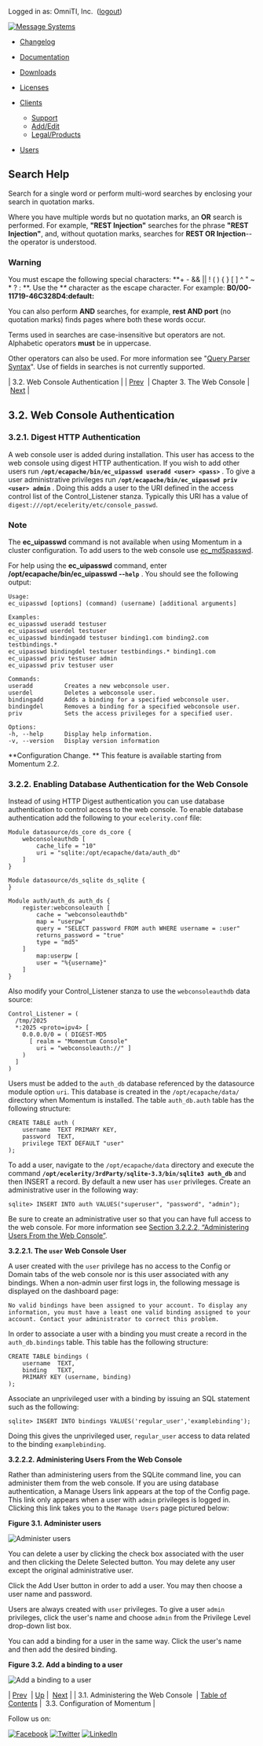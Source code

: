 Logged in as: OmniTI, Inc.  ([logout](https://support.messagesystems.com/logout.php))

[![Message Systems](https://support.messagesystems.com/images/ms-white205.png)](https://support.messagesystems.com/start.php) 

*   [Changelog](https://support.messagesystems.com/start.php?show=changelog)
*   [Documentation](https://support.messagesystems.com/docs/)
*   [Downloads](https://support.messagesystems.com/start.php)

*   [Licenses](https://support.messagesystems.com/license_summary.php)
*   <a href="">Clients</a>
    *   [Support](https://support.messagesystems.com/cs.php)
    *   [Add/Edit](https://support.messagesystems.com/edit_client.php)
    *   [Legal/Products](https://support.messagesystems.com/edit_products.php)
*   [Users](https://support.messagesystems.com/edit_customer.php)

## Search Help

Search for a single word or perform multi-word searches by enclosing your search in quotation marks.

Where you have multiple words but no quotation marks, an **OR** search is performed. For example, **"REST Injection"** searches for the phrase **"REST Injection"**, and, without quotation marks, searches for **REST OR Injection**--the operator is understood.

### Warning

You must escape the following special characters: **+ - && || ! ( ) { } [ ] ^ " ~ * ? : \**. Use the **\** character as the escape character. For example: **B0/00-11719-46C328D4\:default\:**

You can also perform **AND** searches, for example, **rest AND port** (no quotation marks) finds pages where both these words occur.

Terms used in searches are case-insensitive but operators are not. Alphabetic operators **must** be in uppercase.

Other operators can also be used. For more information see "[Query Parser Syntax](https://lucene.apache.org/core/old_versioned_docs/versions/3_0_0/queryparsersyntax.html)". Use of fields in searches is not currently supported.

| 3.2. Web Console Authentication |
| [Prev](webconsole.admin.php)  | Chapter 3. The Web Console |  [Next](webconsole.configuration.php) |

## 3.2. Web Console Authentication

### 3.2.1. Digest HTTP Authentication

A web console user is added during installation. This user has access to the web console using digest HTTP authentication. If you wish to add other users run **`/opt/ecapache/bin/ec_uipasswd useradd <user> <pass>`**                       . To give a user administrative privileges run **`/opt/ecapache/bin/ec_uipasswd priv <user> admin`**                   . Doing this adds a user to the URI defined in the access control list of the Control_Listener stanza. Typically this URI has a value of `digest:///opt/ecelerity/etc/console_passwd`.

### Note

The **ec_uipasswd** command is not available when using Momentum in a cluster configuration. To add users to the web console use [ec_md5passwd](executable.ec_md5passwd.php "ec_md5passwd").

For help using the **ec_uipasswd** command, enter **/opt/ecapache/bin/ec_uipasswd --`help`**         . You should see the following output:

```
Usage:
ec_uipasswd [options] (command) (username) [additional arguments]

Examples:
ec_uipasswd useradd testuser
ec_uipasswd userdel testuser
ec_uipasswd bindingadd testuser binding1.com binding2.com testbindings.*
ec_uipasswd bindingdel testuser testbindings.* binding1.com
ec_uipasswd priv testuser admin
ec_uipasswd priv testuser user

Commands:
useradd         Creates a new webconsole user.
userdel         Deletes a webconsole user.
bindingadd      Adds a binding for a specified webconsole user.
bindingdel      Removes a binding for a specified webconsole user.
priv            Sets the access privileges for a specified user.

Options:
-h, --help      Display help information.
-v, --version   Display version information
```

**Configuration Change. ** This feature is available starting from Momentum 2.2.

### 3.2.2. Enabling Database Authentication for the Web Console

Instead of using HTTP Digest authentication you can use database authentication to control access to the web console. To enable database authentication add the following to your `ecelerity.conf` file:

```
Module datasource/ds_core ds_core {
    webconsoleauthdb [
        cache_life = "10"
        uri = "sqlite:/opt/ecapache/data/auth_db"
    ]
}

Module datasource/ds_sqlite ds_sqlite {
}

Module auth/auth_ds auth_ds {
    register:webconsoleauth [
        cache = "webconsoleauthdb"
        map = "userpw"
        query = "SELECT password FROM auth WHERE username = :user"
        returns_password = "true"
        type = "md5"
    ]
        map:userpw [
        user = "%{username}"
    ]
}
```

Also modify your Control_Listener stanza to use the `webconsoleauthdb` data source:

```
Control_Listener = (
  /tmp/2025
  *:2025 <proto=ipv4> [
    0.0.0.0/0 = ( DIGEST-MD5
      [ realm = "Momentum Console"
        uri = "webconsoleauth://" ]
    )
  ]
)
```

Users must be added to the `auth_db` database referenced by the datasource module option `uri`. This database is created in the `/opt/ecapache/data/` directory when Momentum is installed. The table `auth_db.auth` table has the following structure:

```
CREATE TABLE auth (
    username  TEXT PRIMARY KEY,
    password  TEXT,
    privilege TEXT DEFAULT "user"
);
```

To add a user, navigate to the `/opt/ecapache/data` directory and execute the command **`/opt/ecelerity/3rdParty/sqlite-3.3/bin/sqlite3 auth_db`**          and then INSERT a record. By default a new user has `user` privileges. Create an administrative user in the following way:

`sqlite> INSERT INTO auth VALUES("superuser", "password", "admin");`

Be sure to create an administrative user so that you can have full access to the web console. For more information see [Section 3.2.2.2, “Administering Users From the Web Console”](webconsole.authentication.php#webconsole.administer.users "3.2.2.2. Administering Users From the Web Console").

**3.2.2.1. The `user` Web Console User**

A user created with the `user` privilege has no access to the Config or Domain tabs of the web console nor is this user associated with any bindings. When a non-admin user first logs in, the following message is displayed on the dashboard page:

```
No valid bindings have been assigned to your account. To display any
information, you must have a least one valid binding assigned to your
account. Contact your administrator to correct this problem.
```

In order to associate a user with a binding you must create a record in the `auth_db.bindings` table. This table has the following structure:

```
CREATE TABLE bindings (
    username  TEXT,
    binding   TEXT,
    PRIMARY KEY (username, binding)
);
```

Associate an unprivileged user with a binding by issuing an SQL statement such as the following:

`sqlite> INSERT INTO bindings VALUES('regular_user','examplebinding');`

Doing this gives the unprivileged user, `regular_user` access to data related to the binding `examplebinding`.

**3.2.2.2. Administering Users From the Web Console**

Rather than administering users from the SQLite command line, you can administer them from the web console. If you are using database authentication, a Manage Users link appears at the top of the Config page. This link only appears when a user with `admin` privileges is logged in. Clicking this link takes you to the `Manage Users` page pictured below:

<a name="fig.webconsole.admin.users"></a>

**Figure 3.1. Administer users**

![Administer users](images/webconsole/ecweb_admin_user.png)

You can delete a user by clicking the check box associated with the user and then clicking the Delete Selected button. You may delete any user except the original administrative user.

Click the Add User button in order to add a user. You may then choose a user name and password.

Users are always created with `user` privileges. To give a user `admin` privileges, click the user's name and choose `admin` from the Privilege Level drop-down list box.

You can add a binding for a user in the same way. Click the user's name and then add the desired binding.

<a name="fig.webconsole.binding.user"></a>

**Figure 3.2. Add a binding to a user**

![Add a binding to a user](images/webconsole/ecweb_add_user_binding.png)

| [Prev](webconsole.admin.php)  | [Up](webconsole.php) |  [Next](webconsole.configuration.php) |
| 3.1. Administering the Web Console  | [Table of Contents](index.php) |  3.3. Configuration of Momentum |

Follow us on:

[![Facebook](https://support.messagesystems.com/images/icon-facebook.png)](http://www.facebook.com/messagesystems) [![Twitter](https://support.messagesystems.com/images/icon-twitter.png)](http://twitter.com/#!/MessageSystems) [![LinkedIn](https://support.messagesystems.com/images/icon-linkedin.png)](http://www.linkedin.com/company/message-systems)